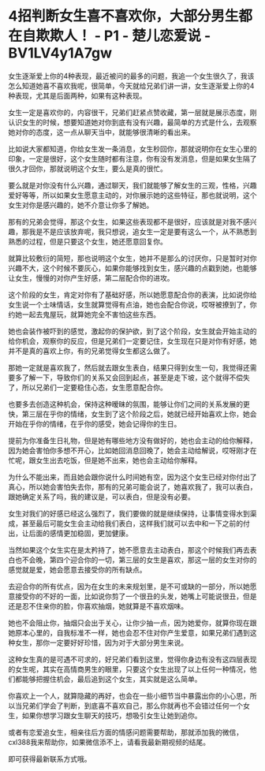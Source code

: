 # 4招判断女生喜不喜欢你，大部分男生都在自欺欺人！ - P1 - 楚儿恋爱说 - BV1LV4y1A7gw

女生逐渐爱上你的4种表现，最近被问的最多的问题，我追一个女生很久了，我该怎么知道她喜不喜欢我呢，很简单，今天就给兄弟们讲一讲，女生逐渐爱上你的4种表现，尤其是后面两种，如果有这种表现。

女生一定是喜欢你的，内容很干，兄弟们赶紧点赞收藏，第一层就是展示态度，刚认识女生的时候，想要知道她对你到底有没有兴趣，最简单的方式是什么，去观察她对你的态度，这一点从聊天当中，就能够很清晰的看出来。

比如说大家都知道，你给女生发一条消息，女生秒回你，那就说明你在女生心里的印象，一定是很好，这个女生随时都有注意，你有没有发消息，但是如果女生隔了很久才回你，那就说明这个女生，要么是真的很忙。

要么就是对你没有什么兴趣，通过聊天，我们就能够了解女生的三观，性格，兴趣爱好等等，所以如果女生愿意主动的，对你展示她的这些特征，那也就说明，这个女生对你是感兴趣的，她不介意让你多了解她。

那有的兄弟会觉得，那这个女生，如果这些表现都不是很好，应该就是对我不感兴趣，那我是不是应该放弃呢，我只想说，追女生一定是要有这么一个，从不熟悉到熟悉的过程，但是只要这个女生，她还愿意回复你。

就算比较敷衍的简短，那也说明这个女生，她并不是那么的讨厌你，只是暂时对你兴趣不大，这个时候不要灰心，如果你能够找到女生，感兴趣的点戳到她，也能够让女生，慢慢的对你产生好感，第二层配合你的进攻。

这个阶段的女生，肯定对你有了基础好感，所以她愿意配合你的表演，比如说你给女生说一个土味情话，女生就算觉得有点油，她也会配合你说，哎呀被撩到了，你约她一起去鬼屋玩，就算她完全不害怕这些东西。

她也会装作被吓到的感觉，激起你的保护欲，到了这个阶段，女生就会开始主动的给你机会，观察你的反应，但是兄弟们一定要记住，女生现在只是对你有好感，她并不是真的喜欢上你，有的兄弟觉得女生都这么做了。

那她一定就是喜欢我了，然后就去跟女生表白，结果只得到女生一句，我觉得还需要多了解一下，导致你们的关系又会回到起点，甚至是走下坡，这个就得不偿失了，所以兄弟们一定要稳住心态，女生愿意配合你。

也要多去创造这种机会，保持这种暧昧的氛围，能够让你们之间的关系发展的更快，第三层在乎你的情绪，女生到了这个阶段之后，她就已经开始喜欢上你，她会开始在乎你的情绪，在乎你的感受，她会记得你的生日。

提前为你准备生日礼物，但是她有哪些地方没有做好的，她也会主动的给你解释，因为她会害怕你多想不开心，比如她回消息回晚了，她会主动给解说，哎呀刚才在忙呢，跟女生出去吃饭，但是她不出来，她也会主动给你解释。

为什么不能出来，而且她会跟你说什么时间她有空，因为这个女生已经对你付出了真心，所以她会害怕失去你，那有的兄弟可能会说了，她喜欢我了，我可以表白，跟她确定关系了吗，我的建议是，可以表白，但是没有必要。

女生对我们的好感已经这么强烈了，我们要做的就是继续保持，让事情变得水到渠成，甚至最后可能女生会主动给我们表白，这样我们就可以去中和一下之前的付出，让后面的感情更加稳固，更加健康。

当然如果这个女生实在是太矜持了，她不愿意去主动表白，那这个时候我们再去表白也不会晚，第四个迎合你的一切，第三层的女生是喜欢，那这一层的女生对你的感觉就是爱，她会愿意去接受你的所有缺点。

去迎合你的所有优点，因为在女生的未来规划里，是不可或缺的一部分，所以她愿意接受你的不好的一面，比如说你剪了一个很丑的头发，她嘴上可能说很丑，但是还是忍不住亲你的脸，你喜欢抽烟，她就算是不喜欢烟味。

她也不会阻止你，抽烟只会出于关心，让你少抽一点，因为她爱你，就算你现在跟她原本心里的，自我标准不一样，她也会忍不住对你产生爱意，如果兄弟们遇到这种女生，那你一定要好好珍惜，因为对于大部分男生来说。

这种女生真的是可遇不可求的，好兄弟们看到这里，觉得你身边有没有这四层表现的女生呢，其实在高情商男生的眼里，只要这个女生出现了以上任何一种情况，他们都能够把握住机会，最后追到这个女生，其实就是这么简单。

你喜欢上一个人，就算隐藏的再好，也会在一些小细节当中暴露出你的小心思，所以当兄弟们学会了判断，到底喜不喜欢自己，那么你就再也不会错过任何一个女生，如果你想学习跟女生聊天的技巧，想吸引女生让她到追你。

或者有恋爱追女生，相亲往后方面的情感问题需要帮助，那就添加我的微信，cxl388我来帮助你，如果微信添不上，请看我最新期视频的结尾。

即可获得最新联系方式哦。